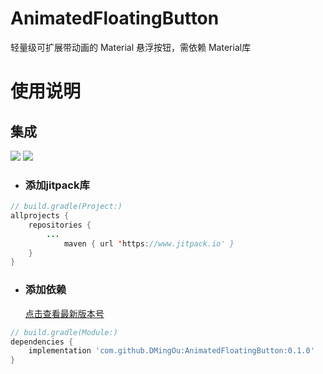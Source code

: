 # AnimatedFloatingButton
轻量级可扩展带动画的 Material 悬浮按钮，需依赖 Material库

# 使用说明

## 集成

![](https://img.shields.io/badge/Downloads%20Week-655-green) ![](https://img.shields.io/badge/Downloads%20Month-2.4K-blue)

- ### 添加jitpack库

```java
// build.gradle(Project:)
allprojects {
    repositories {
        ...
            maven { url 'https://www.jitpack.io' }
    }
}
```

- ### 添加依赖

  [点击查看最新版本号](https://github.com/DMingOu/AnimatedFloatingButton/releases)
```groovy
// build.gradle(Module:)
dependencies {
    implementation 'com.github.DMingOu:AnimatedFloatingButton:0.1.0'
}
```
